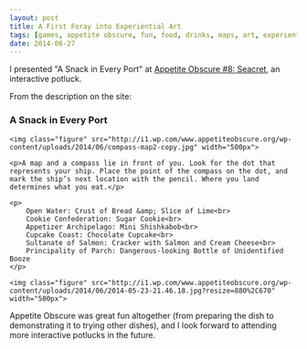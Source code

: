 ```yaml
---
layout: post
title: A First Foray into Experiential Art
tags: [games, appetite obscure, fun, food, drinks, maps, art, experiential art]
date: 2014-06-27
---
```


I presented "A Snack in Every Port" at [Appetite Obscure #8: Seacret](http://www.appetiteobscure.org/potlucks/no-8/),
an interactive potluck.

From the description on the site:

<div class="quote">
	<h3 class="appetiteObscureTitle">A Snack in Every Port</h3>

	<img class="figure" src="http://i1.wp.com/www.appetiteobscure.org/wp-content/uploads/2014/06/compass-map2-copy.jpg" width="500px">

	<p>A map and a compass lie in front of you. Look for the dot that represents your ship. Place the point of the compass on the dot, and mark the ship’s next location with the pencil. Where you land determines what you eat.</p>

	<p>
		Open Water: Crust of Bread &amp; Slice of Lime<br>
		Cookie Confederation: Sugar Cookie<br>
		Appetizer Archipelago: Mini Shishkabob<br>
		Cupcake Coast: Chocolate Cupcake<br>
		Sultanate of Salmon: Cracker with Salmon and Cream Cheese<br>
		Principality of Parch: Dangerous-looking Bottle of Unidentified Booze
	</p>

	<img class="figure" src="http://i1.wp.com/www.appetiteobscure.org/wp-content/uploads/2014/06/2014-05-23-21.46.18.jpg?resize=880%2C670" width="500px">
</div>

<p>Appetite Obscure was great fun altogether (from preparing the dish to demonstrating it to trying other dishes), and I look forward to attending more interactive potlucks in the future.</p>
